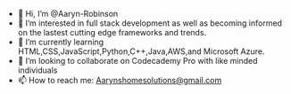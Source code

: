 - 👋 Hi, I’m @Aaryn-Robinson
- 👀 I’m interested in full stack development as well as becoming informed on the lastest cutting edge frameworks and trends.
- 🌱 I’m currently learning HTML,CSS,JavaScript,Python,C++,Java,AWS,and Microsoft Azure.
- 👥 I’m looking to collaborate on Codecademy Pro with like minded individuals
- 📫 How to reach me: Aarynshomesolutions@gmail.com

<!---
Aaryn-Robinson/Aaryn-Robinson is a ✨ special ✨ repository because its `README.md` (this file) appears on your GitHub profile.
You can click the Preview link to take a look at your changes.
--->
